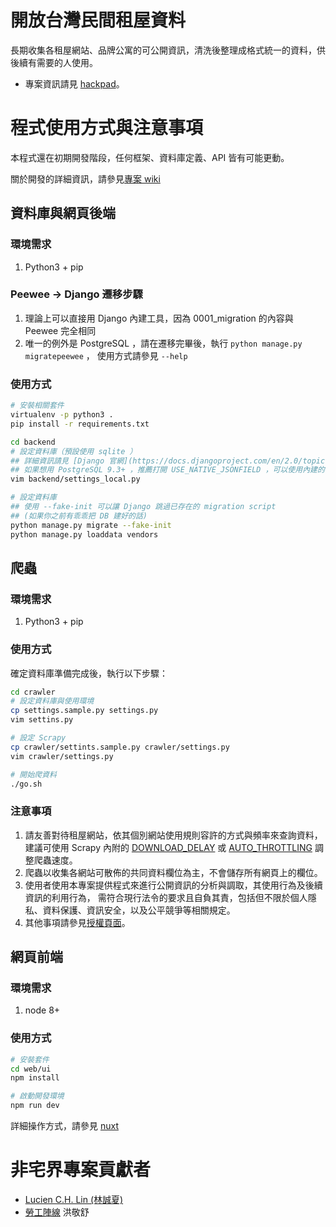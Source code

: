 # 開放台灣民間租屋資料

長期收集各租屋網站、品牌公寓的可公開資訊，清洗後整理成格式統一的資料，供後續有需要的人使用。

- 專案資訊請見 [hackpad](https://g0v.hackpad.tw/Ih7Jp4pUD5y)。


# 程式使用方式與注意事項

本程式還在初期開發階段，任何框架、資料庫定義、API 皆有可能更動。

關於開發的詳細資訊，請參見[專案 wiki ](https://github.com/g0v/tw-rental-house-data/wiki/)

## 資料庫與網頁後端
### 環境需求
1. Python3 + pip

### Peewee -> Django 遷移步驟
1. 理論上可以直接用 Django 內建工具，因為 0001_migration 的內容與 Peewee 完全相同
2. 唯一的例外是 PostgreSQL ，請在遷移完畢後，執行 `python manage.py migratepeewee` ，
   使用方式請參見 `--help`

### 使用方式
```sh
# 安裝相關套件
virtualenv -p python3 .
pip install -r requirements.txt

cd backend
# 設定資料庫（預設使用 sqlite ）
## 詳細資訊請見 [Django 官網](https://docs.djangoproject.com/en/2.0/topics/settings/)
## 如果想用 PostgreSQL 9.3+ ，推薦打開 USE_NATIVE_JSONFIELD ，可以使用內建的 jsonb 
vim backend/settings_local.py

# 設定資料庫
## 使用 --fake-init 可以讓 Django 跳過已存在的 migration script 
## (如果你之前有乖乖把 DB 建好的話)
python manage.py migrate --fake-init
python manage.py loaddata vendors
```

## 爬蟲

### 環境需求
1. Python3 + pip

### 使用方式

確定資料庫準備完成後，執行以下步驟：

```sh
cd crawler
# 設定資料庫與使用環境
cp settings.sample.py settings.py
vim settins.py

# 設定 Scrapy
cp crawler/settints.sample.py crawler/settings.py
vim crawler/settings.py

# 開始爬資料
./go.sh
```

### 注意事項

1. 請友善對待租屋網站，依其個別網站使用規則容許的方式與頻率來查詢資料，建議可使用 Scrapy 內附的
   [DOWNLOAD_DELAY](https://doc.scrapy.org/en/latest/topics/settings.html#std:setting-DOWNLOAD_DELAY) 或 
   [AUTO_THROTTLING](https://doc.scrapy.org/en/latest/topics/autothrottle.html) 調整爬蟲速度。
2. 爬蟲以收集各網站可散佈的共同資料欄位為主，不會儲存所有網頁上的欄位。
3. 使用者使用本專案提供程式來進行公開資訊的分析與調取，其使用行為及後續資訊的利用行為，
   需符合現行法令的要求且自負其責，包括但不限於個人隱私、資料保護、資訊安全，以及公平競爭等相關規定。
4. 其他事項請參見[授權頁面](LICENSE)。

## 網頁前端

### 環境需求
  1. node 8+

### 使用方式
```sh
# 安裝套件
cd web/ui
npm install

# 啟動開發環境
npm run dev

```

詳細操作方式，請參見 [nuxt](https://nuxtjs.org/)


# 非宅界專案貢獻者

- [Lucien C.H. Lin (林誠夏)](lucien.cc)
- [勞工陣線](http://labor.ngo.tw/) 洪敬舒

